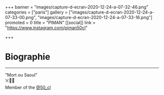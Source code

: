 +++
banner = "images/capture-d-ecran-2020-12-24-a-07-32-46.png"
categories = ["paris"]
gallery = ["images/capture-d-ecran-2020-12-24-a-07-33-00.png", "images/capture-d-ecran-2020-12-24-a-07-33-16.png"]
promoted = 0
title = "PIMAN"
[[social]]
link = "https://www.instagram.com/piman50cl"

+++
# Biographie

***

"Mort ou Saoul"  
☠️🍺🧀  
Member of the [@50_cl](https://www.instagram.com/50_cl/)